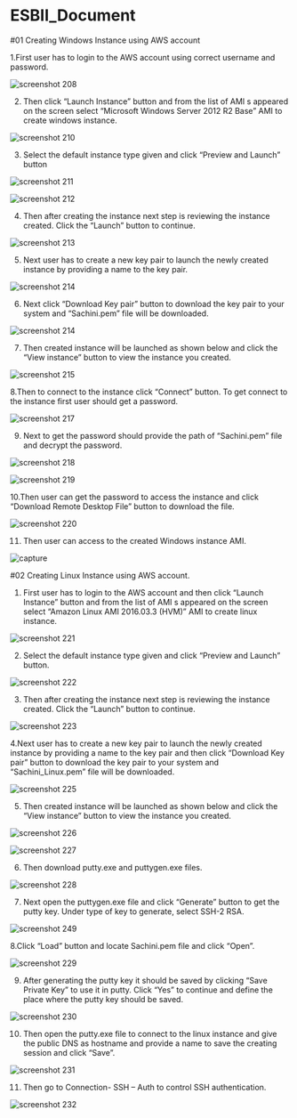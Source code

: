 # ESBII_Document

#01 Creating Windows Instance using AWS account

1.First user has to login to the AWS account using correct username and password. 

![screenshot 208](https://cloud.githubusercontent.com/assets/20767123/17290036/1caf7cb4-57fa-11e6-8043-7b272dcdc21a.png)

2. 	Then click “Launch Instance” button and from the list of AMI s appeared on the screen select “Microsoft Windows Server 2012 R2 Base” AMI to create windows instance.

![screenshot 210](https://cloud.githubusercontent.com/assets/20767123/17290316/7c8c283e-57fb-11e6-93d8-80ed2bf86eec.png)

3.	Select the default instance type given and click “Preview and Launch” button

![screenshot 211](https://cloud.githubusercontent.com/assets/20767123/17290346/a075b008-57fb-11e6-8842-0b5cbfe982d1.png)

![screenshot 212](https://cloud.githubusercontent.com/assets/20767123/17290380/c2d0b724-57fb-11e6-85a9-c9a0f3620dda.png)

4.	Then after creating the instance next step is reviewing the instance created. Click the “Launch” button to continue. 

![screenshot 213](https://cloud.githubusercontent.com/assets/20767123/17290484/3f5d316e-57fc-11e6-9f49-d4e277a28406.png)

5.	Next user has to create a new key pair to launch the newly created instance by providing a name to the key pair. 

![screenshot 214](https://cloud.githubusercontent.com/assets/20767123/17290511/66790df4-57fc-11e6-844d-3a4b31449330.png)

6.	Next click “Download Key pair” button to download the key pair to your system and “Sachini.pem” file will be downloaded. 

![screenshot 214](https://cloud.githubusercontent.com/assets/20767123/17290511/66790df4-57fc-11e6-844d-3a4b31449330.png)

7.	Then created instance will be launched as shown below and click the “View instance” button to view the instance you created. 

![screenshot 215](https://cloud.githubusercontent.com/assets/20767123/17290567/b9bc03a4-57fc-11e6-8be0-c11dfa3d2a0b.png)

8.Then to connect to the instance click “Connect” button. To get connect to the instance first user should get a password. 

![screenshot 217](https://cloud.githubusercontent.com/assets/20767123/17290588/d93dab56-57fc-11e6-9ca9-c7a02f6bf9e1.png)

9. Next to get the password should provide the path of “Sachini.pem” file and decrypt the password. 

![screenshot 218](https://cloud.githubusercontent.com/assets/20767123/17290618/09d780a2-57fd-11e6-89b4-650d3e6d6881.png)

![screenshot 219](https://cloud.githubusercontent.com/assets/20767123/17290649/303d1fa4-57fd-11e6-912d-c3d6359d40ac.png)

10.Then user can get the password to access the instance and click “Download Remote Desktop File” button to download the file. 

![screenshot 220](https://cloud.githubusercontent.com/assets/20767123/17290686/5bc9159c-57fd-11e6-9f88-d42fe0c57aab.png)

11. Then user can access to the created Windows instance AMI.

![capture](https://cloud.githubusercontent.com/assets/20767123/17290835/1ab080ee-57fe-11e6-8135-cbf911a3cb3c.PNG)

#02 Creating Linux Instance using AWS account. 

1.	First user has to login to the AWS account and then click “Launch Instance” button and from the list of AMI s appeared on the screen select “Amazon Linux AMI 2016.03.3 (HVM)” AMI to create linux instance. 

![screenshot 221](https://cloud.githubusercontent.com/assets/20767123/17290896/58fdd414-57fe-11e6-9ddf-86e97256adf8.png)

2.	Select the default instance type given and click “Preview and Launch” button. 

![screenshot 222](https://cloud.githubusercontent.com/assets/20767123/17290918/80d4e0ae-57fe-11e6-9fca-4e02179c3d61.png)

3. Then after creating the instance next step is reviewing the instance created. Click the “Launch” button to continue.

![screenshot 223](https://cloud.githubusercontent.com/assets/20767123/17290962/d44e5a8a-57fe-11e6-8625-b0d7de33f329.png)

4.Next user has to create a new key pair to launch the newly created instance by providing a name to the key pair and then click “Download Key pair” button to download the key pair to your system and “Sachini_Linux.pem” file will be downloaded.

![screenshot 225](https://cloud.githubusercontent.com/assets/20767123/17290999/01b02b98-57ff-11e6-94fa-84db60ddac1c.png)

5. Then created instance will be launched as shown below and click the “View instance” button to view the instance you created. 

![screenshot 226](https://cloud.githubusercontent.com/assets/20767123/17291032/2822e720-57ff-11e6-8d84-77c3c975f612.png)

![screenshot 227](https://cloud.githubusercontent.com/assets/20767123/17291051/44a8d29c-57ff-11e6-82c9-55b900b905b2.png)

6. Then download putty.exe and puttygen.exe files. 

![screenshot 228](https://cloud.githubusercontent.com/assets/20767123/17291081/745e61aa-57ff-11e6-9217-eac7b8057fd9.png)

7. Next open the puttygen.exe file and click “Generate” button to get the putty key. Under type of key to generate, select SSH-2 RSA. 

![screenshot 249](https://cloud.githubusercontent.com/assets/20767123/17291124/b67f1340-57ff-11e6-8e60-55f7ed83a1cb.png)

8.Click “Load” button and locate Sachini.pem file and click “Open”. 

![screenshot 229](https://cloud.githubusercontent.com/assets/20767123/17291158/d5f0136e-57ff-11e6-99c9-7c18408c4edd.png)

9. After generating the putty key it should be saved by clicking “Save Private Key” to use it in putty. Click “Yes” to continue and define the place where the putty key should be saved. 

![screenshot 230](https://cloud.githubusercontent.com/assets/20767123/17291180/f7ac6b56-57ff-11e6-9ea0-908fececa12a.png)

10. Then open the putty.exe file to connect to the linux instance and give the public DNS as hostname and provide a name to save the creating session and click “Save”. 

![screenshot 231](https://cloud.githubusercontent.com/assets/20767123/17291202/1b86b43c-5800-11e6-811e-6028ef30ddf0.png)

11. Then go to Connection- SSH – Auth to control SSH authentication. 

![screenshot 232](https://cloud.githubusercontent.com/assets/20767123/17291222/428cf078-5800-11e6-96f1-aa5837b740d3.png)




